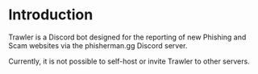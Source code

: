 # Introduction

Trawler is a Discord bot designed for the reporting of new Phishing and Scam websites via the phisherman.gg Discord server.

Currently, it is not possible to self-host or invite Trawler to other servers.
